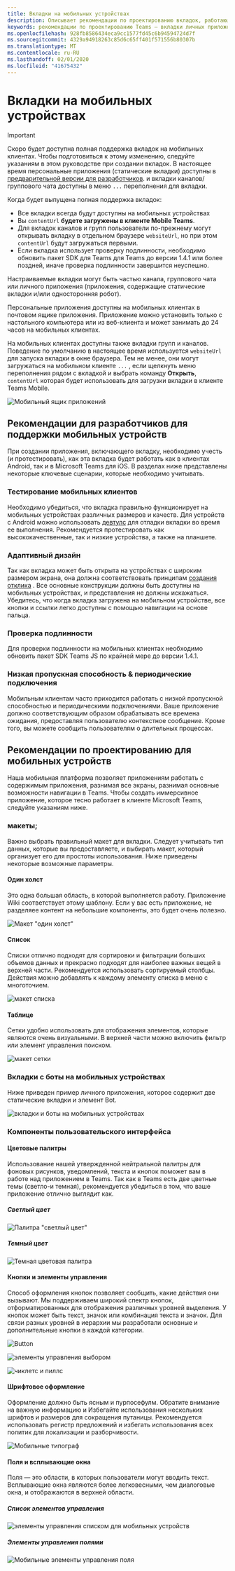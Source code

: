```yaml
---
title: Вкладки на мобильных устройствах
description: Описывает рекомендации по проектированию вкладок, работающих на мобильных устройствах.
keywords: рекомендации по проектированию Teams — вкладки личных приложений для мобильных устройств
ms.openlocfilehash: 928fb8586434eca9cc1577fd45c6b94594724d7f
ms.sourcegitcommit: 4329a94918263c85d6c65ff401f571556b80307b
ms.translationtype: MT
ms.contentlocale: ru-RU
ms.lasthandoff: 02/01/2020
ms.locfileid: "41675432"
---
```

# <a name="tabs-on-mobile"></a>Вкладки на мобильных устройствах

> [!Important]
> Скоро будет доступна полная поддержка вкладок на мобильных клиентах. Чтобы подготовиться к этому изменению, следуйте указаниям в этом руководстве при создании вкладок. В настоящее время персональные приложения (статические вкладки) доступны в [предварительной версии для разработчиков](~/resources/dev-preview/developer-preview-intro.md). и вкладки каналов/группового чата доступны в меню `...` переполнения для вкладки.
>
> Когда будет выпущена полная поддержка вкладок:
>
> * Все вкладки всегда будут доступны на мобильных устройствах
> * Вы `contentUrl` **будете загружены в клиенте Mobile Teams**.
> * Для вкладок каналов и групп пользователи по-прежнему могут открывать вкладку в отдельном браузере `websiteUrl`, но при этом `contentUrl` будут загружаться первыми.
> * Если вкладка использует проверку подлинности, необходимо обновить пакет SDK для Teams для Teams до версии 1.4.1 или более поздней, иначе проверка подлинности завершится неуспешно.

Настраиваемые вкладки могут быть частью канала, группового чата или личного приложения (приложения, содержащие статические вкладки и/или односторонняя робот).

Персональные приложения доступны на мобильных клиентах в почтовом ящике приложения. Приложение можно установить только с настольного компьютера или из веб-клиента и может занимать до 24 часов на мобильных клиентах.

На мобильных клиентах доступны также вкладки групп и каналов. Поведение по умолчанию в настоящее время используется `websiteUrl` для запуска вкладки в окне браузера. Тем не менее, они могут загружаться на мобильном клиенте `...` , если щелкнуть меню переполнения рядом с вкладкой и выбрать команду **Открыть**, `contentUrl` которая будет использовать для загрузки вкладки в клиенте Teams Mobile.

![Мобильный ящик приложений](~/assets/images/app-drawer.png)

## <a name="developer-considerations-for-mobile-support"></a>Рекомендации для разработчиков для поддержки мобильных устройств

При создании приложения, включающего вкладку, необходимо учесть (и протестировать), как эта вкладка будет работать как в клиентах Android, так и в Microsoft Teams для iOS. В разделах ниже представлены некоторые ключевые сценарии, которые необходимо учитывать.

### <a name="testing-on-mobile-clients"></a>Тестирование мобильных клиентов

Необходимо убедиться, что вкладка правильно функционирует на мобильных устройствах различных размеров и качеств. Для устройств с Android можно использовать [девтулс](~/tabs/how-to/developer-tools.md) для отладки вкладки во время ее выполнения. Рекомендуется протестировать как высококачественные, так и низкие устройства, а также на планшете.

### <a name="responsive-design"></a>Адаптивный дизайн

Так как вкладка может быть открыта на устройствах с широким размером экрана, она должна соответствовать принципам [создания отклика](https://www.w3schools.com/html/html_responsive.asp) . Все основные конструкции должны быть доступны на мобильных устройствах, и представления не должны искажаться. Убедитесь, что когда вкладка загружена на мобильном устройстве, все кнопки и ссылки легко доступны с помощью навигации на основе пальца.

### <a name="authentication"></a>Проверка подлинности

Для проверки подлинности на мобильных клиентах необходимо обновить пакет SDK Teams JS по крайней мере до версии 1.4.1.

### <a name="low-bandwidth--intermittent-connections"></a>Низкая пропускная способность & периодические подключения

Мобильным клиентам часто приходится работать с низкой пропускной способностью и периодическими подключениями. Ваше приложение должно соответствующим образом обрабатывать все времена ожидания, предоставляя пользователю контекстное сообщение. Кроме того, вы можете сообщить пользователям о длительных процессах.

## <a name="design-considerations-for-mobile"></a>Рекомендации по проектированию для мобильных устройств

Наша мобильная платформа позволяет приложениям работать с содержимым приложения, разнимая все экраны, разнимая основные возможности навигации в Teams. Чтобы создать иммерсивное приложение, которое тесно работает в клиенте Microsoft Teams, следуйте указаниям ниже.

### <a name="layouts"></a>макеты;

Важно выбрать правильный макет для вкладки. Следует учитывать тип данных, которые вы предоставляете, и выбирать макет, который организует его для простоты использования. Ниже приведены некоторые возможные параметры.

#### <a name="single-canvas"></a>Один холст

Это одна большая область, в которой выполняется работу. Приложение Wiki соответствует этому шаблону. Если у вас есть приложение, не разделяее контент на небольшие компоненты, это будет очень полезно.

![Макет "один холст"](~/assets/images/mobile-single-canvas.png)

#### <a name="list"></a>Список

Списки отлично подходят для сортировки и фильтрации больших объемов данных и прекрасно подходят для наиболее важных вещей в верхней части. Рекомендуется использовать сортируемый столбцы. Действия можно добавлять к каждому элементу списка в меню с многоточием.

![макет списка](~/assets/images/mobile-list.png)

#### <a name="grid"></a>Таблице

Сетки удобно использовать для отображения элементов, которые являются очень визуальными. В верхней части можно включить фильтр или элемент управления поиском.

![макет сетки](~/assets/images/mobile-grid.png)

### <a name="tabs-with-bots-on-mobile"></a>Вкладки с боты на мобильных устройствах

Ниже приведен пример личного приложения, которое содержит две статические вкладки и элемент Bot.

![вкладки и боты на мобильных устройствах](~/assets/images/mobile-tab-with-bot.png)

### <a name="ui-components"></a>Компоненты пользовательского интерфейса

#### <a name="color-palettes"></a>Цветовые палитры

Использование нашей утвержденной нейтральной палитры для фоновых рисунков, уведомлений, текста и кнопок поможет вам в работе над приложением в Teams. Так как в Teams есть две цветные темы (светло-и темная), рекомендуется убедиться в том, что ваше приложение отлично выглядит как.

##### <a name="light-color"></a>Светлый цвет

![Палитра "светлый цвет"](~/assets/images/light-color.png)

##### <a name="dark-color"></a>Темный цвет

![Темная цветовая палитра](~/assets/images/dark-color.png)

#### <a name="buttons-and-controls"></a>Кнопки и элементы управления

Способ оформления кнопок позволяет сообщить, какие действия они вызывают. Мы поддерживаем широкий спектр кнопок, отформатированных для отображения различных уровней выделения. У кнопок может быть текст, значок или комбинация текста и значок. Для связи разных уровней в иерархии мы разработали основные и дополнительные кнопки в каждой категории.

![Button](~/assets/images/buttons.png)

![элементы управления выбором](~/assets/images/selection-controls.png)

![чиклетс и пиллс](~/assets/images/chiclets-and-pills.png)

#### <a name="typography"></a>Шрифтовое оформление

Оформление должно быть ясным и пурпосефулм. Обратите внимание на важную информацию и Избегайте использования нескольких шрифтов и размеров для сокращения путаницы. Рекомендуется использовать регистр предложений и избегать использования всех политик для локализации и разборчивости.

![Мобильные типограф](~/assets/images/mobile-typography.png)

#### <a name="fields-and-flyouts"></a>Поля и всплывающие окна

Поля — это области, в которых пользователи могут вводить текст. Всплывающие окна являются более легковесными, чем диалоговые окна, и отображаются в верхней области.

##### <a name="list-controls"></a>Список элементов управления

![элементы управления списком для мобильных устройств](~/assets/images/mobile-list-controls.png)

##### <a name="field-controls"></a>Элементы управления полями

![Мобильные элементы управления поля](~/assets/images/mobile-field-controls.png)
